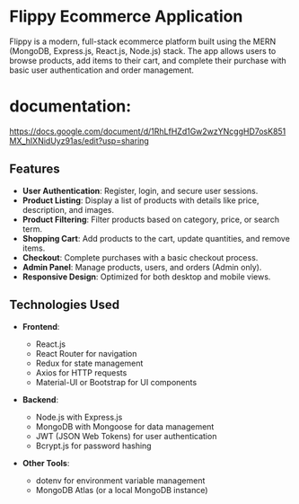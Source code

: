 # Flippy Ecommerce Application

Flippy is a modern, full-stack ecommerce platform built using the MERN (MongoDB, Express.js, React.js, Node.js) stack. The app allows users to browse products, add items to their cart, and complete their purchase with basic user authentication and order management.

# documentation: 
https://docs.google.com/document/d/1RhLfHZd1Gw2wzYNcggHD7osK851MX_hIXNidUyz91as/edit?usp=sharing

## Features

- **User Authentication**: Register, login, and secure user sessions.
- **Product Listing**: Display a list of products with details like price, description, and images.
- **Product Filtering**: Filter products based on category, price, or search term.
- **Shopping Cart**: Add products to the cart, update quantities, and remove items.
- **Checkout**: Complete purchases with a basic checkout process.
- **Admin Panel**: Manage products, users, and orders (Admin only).
- **Responsive Design**: Optimized for both desktop and mobile views.

## Technologies Used

- **Frontend**:
  - React.js
  - React Router for navigation
  - Redux for state management
  - Axios for HTTP requests
  - Material-UI or Bootstrap for UI components

- **Backend**:
  - Node.js with Express.js
  - MongoDB with Mongoose for data management
  - JWT (JSON Web Tokens) for user authentication
  - Bcrypt.js for password hashing

- **Other Tools**:
  - dotenv for environment variable management
  - MongoDB Atlas (or a local MongoDB instance)


